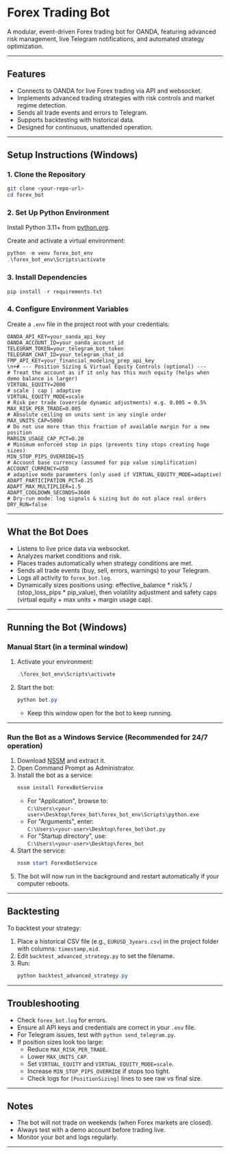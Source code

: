 # Forex Trading Bot

A modular, event-driven Forex trading bot for OANDA, featuring advanced risk management, live Telegram notifications, and automated strategy optimization.

---

## Features

- Connects to OANDA for live Forex trading via API and websocket.
- Implements advanced trading strategies with risk controls and market regime detection.
- Sends all trade events and errors to Telegram.
- Supports backtesting with historical data.
- Designed for continuous, unattended operation.

---

## Setup Instructions (Windows)

### 1. Clone the Repository

```powershell
git clone <your-repo-url>
cd forex_bot
```

### 2. Set Up Python Environment

Install Python 3.11+ from [python.org](https://www.python.org/downloads/).

Create and activate a virtual environment:

```powershell
python -m venv forex_bot_env
.\forex_bot_env\Scripts\activate
```

### 3. Install Dependencies

```powershell
pip install -r requirements.txt
```

### 4. Configure Environment Variables

Create a `.env` file in the project root with your credentials:

```
OANDA_API_KEY=your_oanda_api_key
OANDA_ACCOUNT_ID=your_oanda_account_id
TELEGRAM_TOKEN=your_telegram_bot_token
TELEGRAM_CHAT_ID=your_telegram_chat_id
FMP_API_KEY=your_financial_modeling_prep_api_key
\n+# --- Position Sizing & Virtual Equity Controls (optional) ---
# Treat the account as if it only has this much equity (helps when demo balance is larger)
VIRTUAL_EQUITY=2000
# scale | cap | adaptive
VIRTUAL_EQUITY_MODE=scale
# Risk per trade (override dynamic adjustments) e.g. 0.005 = 0.5%
MAX_RISK_PER_TRADE=0.005
# Absolute ceiling on units sent in any single order
MAX_UNITS_CAP=5000
# Do not use more than this fraction of available margin for a new position
MARGIN_USAGE_CAP_PCT=0.20
# Minimum enforced stop in pips (prevents tiny stops creating huge sizes)
MIN_STOP_PIPS_OVERRIDE=15
# Account base currency (assumed for pip value simplification)
ACCOUNT_CURRENCY=USD
# adaptive mode parameters (only used if VIRTUAL_EQUITY_MODE=adaptive)
ADAPT_PARTICIPATION_PCT=0.25
ADAPT_MAX_MULTIPLIER=1.5
ADAPT_COOLDOWN_SECONDS=3600
# Dry-run mode: log signals & sizing but do not place real orders
DRY_RUN=false
```

---

## What the Bot Does

- Listens to live price data via websocket.
- Analyzes market conditions and risk.
- Places trades automatically when strategy conditions are met.
- Sends all trade events (buy, sell, errors, warnings) to your Telegram.
- Logs all activity to `forex_bot.log`.
- Dynamically sizes positions using: effective_balance * risk% / (stop_loss_pips * pip_value),
  then volatility adjustment and safety caps (virtual equity + max units + margin usage cap).

---

## Running the Bot (Windows)

### **Manual Start (in a terminal window)**

1. Activate your environment:
   ```powershell
   .\forex_bot_env\Scripts\activate
   ```
2. Start the bot:
   ```powershell
   python bot.py
   ```
   - Keep this window open for the bot to keep running.

---

### **Run the Bot as a Windows Service (Recommended for 24/7 operation)**

1. Download [NSSM](https://nssm.cc/download) and extract it.
2. Open Command Prompt as Administrator.
3. Install the bot as a service:
   ```powershell
   nssm install ForexBotService
   ```
   - For "Application", browse to:  
     `C:\Users\<your-user>\Desktop\forex_bot\forex_bot_env\Scripts\python.exe`
   - For "Arguments", enter:  
     `C:\Users\<your-user>\Desktop\forex_bot\bot.py`
   - For "Startup directory", use:  
     `C:\Users\<your-user>\Desktop\forex_bot`
4. Start the service:
   ```powershell
   nssm start ForexBotService
   ```
5. The bot will now run in the background and restart automatically if your computer reboots.

---

## Backtesting

To backtest your strategy:

1. Place a historical CSV file (e.g., `EURUSD_3years.csv`) in the project folder with columns: `timestamp,mid`.
2. Edit `backtest_advanced_strategy.py` to set the filename.
3. Run:
   ```powershell
   python backtest_advanced_strategy.py
   ```

---

## Troubleshooting

- Check `forex_bot.log` for errors.
- Ensure all API keys and credentials are correct in your `.env` file.
- For Telegram issues, test with `python send_telegram.py`.
- If position sizes look too large:
   - Reduce `MAX_RISK_PER_TRADE`.
   - Lower `MAX_UNITS_CAP`.
   - Set `VIRTUAL_EQUITY` and `VIRTUAL_EQUITY_MODE=scale`.
   - Increase `MIN_STOP_PIPS_OVERRIDE` if stops too tight.
   - Check logs for `[PositionSizing]` lines to see raw vs final size.

---

## Notes

- The bot will not trade on weekends (when Forex markets are closed).
- Always test with a demo account before trading live.
- Monitor your bot and logs regularly.

---

